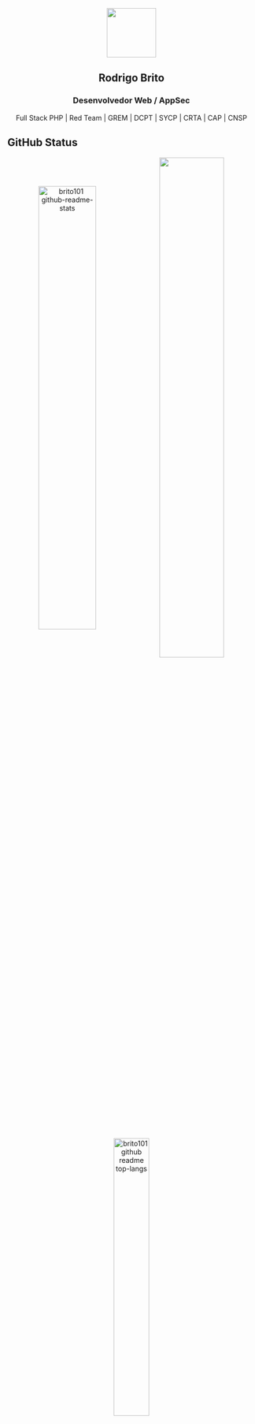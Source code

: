 <div align="center">
  <a href="https://www.rodrigobrito.dev.br/">
    <img width="100" src="https://www.rodrigobrito.dev.br/img/logo.webp">
  </a>
</div>

<h2 align="center">Rodrigo Brito</h2>
<h3 align="center">Desenvolvedor Web / AppSec</h3>
<div align="center">Full Stack PHP | Red Team | GREM | DCPT | SYCP | CRTA | CAP | CNSP</div>

<h2>GitHub Status</h2>
<div align="center">
  <img align="center" src="https://github-readme-stats.vercel.app/api?username=brito101&layout=compact&show_icons=true&theme=tokyonight" alt="brito101 github-readme-stats" width="48%" />
  <img align="center" src="https://github-readme-streak-stats-eight.vercel.app/?user=brito101&theme=tokyonight" width="51%" />
  <img align="center" src="https://github-readme-stats.vercel.app/api/top-langs/?username=brito101&layout=compact&theme=tokyonight" alt="brito101 github readme top-langs" width="38%" />
</div>
